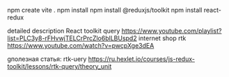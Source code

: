 npm create vite .
npm install
npm install @reduxjs/toolkit
npm install react-redux

detailed description React toolkit query https://www.youtube.com/playlist?list=PLC3y8-rFHvwjTELCrPrcZlo6blLBUspd2
internet shop  rtk https://www.youtube.com/watch?v=pwcpXge3dEA

gполезная статья: rtk-uery https://ru.hexlet.io/courses/js-redux-toolkit/lessons/rtk-query/theory_unit